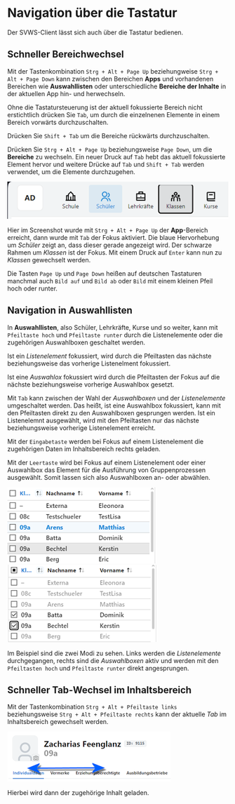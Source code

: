 # Navigation über die Tastatur

Der SVWS-Client lässt sich auch über die Tastatur bedienen.

## Schneller Bereichwechsel

Mit der Tastenkombination ````Strg + Alt + Page Up```` beziehungweise ````Strg + Alt + Page Down```` kann zwischen den Bereichen **Apps** und vorhandenen Bereichen wie **Auswahllisten** oder unterschiedliche **Bereiche der Inhalte** in der aktuellen App hin- und herwechseln.

Ohne die Tastatursteuerung ist der aktuell fokussierte Bereich nicht erstichtlich drücken Sie ````Tab````, um durch die einzelnenen Elemente in einem Bereich vorwärts durchzuschalten.

Drücken Sie ````Shift + Tab```` um die Bereiche rückwärts durchzuschalten.

Drücken Sie ````Strg + Alt + Page Up```` beziehungsweise ````Page Down````, um die **Bereiche** zu wechseln. Ein neuer Druck auf ````Tab```` hebt das aktuell fokussierte Element hervor und weitere Drücke auf ````Tab```` und ````Shift + Tab```` werden verwendet, um die Elemente durchzugehen.

![Ein Druck auf Tab erzeugt den Fokus auf das akuelle Element (Klassen)](./graphics/svws_tastaturnavigation.png "Durch einen Druck auf Tab wird der Fokus auf das akuelle Element - hier Klassen - angezeigt.")

Hier im Screenshot wurde mit ````Strg + Alt + Page Up```` der **App**-Bereich erreicht, dann wurde mit ````Tab```` der Fokus aktiviert. Die blaue Hervorhebung um *Schüler* zeigt an, dass dieser gerade angezeigt wird. Der schwarze Rahmen um *Klassen* ist der Fokus. Mit einem Druck auf ````Enter```` kann nun zu *Klassen* gewechselt werden.

Die Tasten ````Page Up```` und ````Page Down```` heißen auf deutschen Tastaturen manchmal auch ````Bild auf```` und ````Bild ab```` oder ````Bild```` mit einem kleinen Pfeil hoch oder runter. 

## Navigation in Auswahllisten

In **Auswahllisten**, also Schüler, Lehrkräfte, Kurse und so weiter, kann mit ````Pfeiltaste hoch```` und ````Pfeiltaste runter```` durch die Listenelemente oder die zugehörigen Auswahlboxen geschaltet werden.

Ist ein *Listenelement* fokussiert, wird durch die Pfeiltasten das nächste beziehungsweise das vorherige Listenelment fokussiert.

Ist eine *Auswahlox* fokussiert wird durch die Pfeiltasten der Fokus auf die nächste beziehungsweise vorherige Auswahlbox gesetzt.

Mit ````Tab```` kann zwischen der Wahl der *Auswahlboxen* und der *Listenelemente* umgeschaltet werden. Das heißt, ist eine Auswahlbox fokussiert, kann mit den Pfeiltasten direkt zu den Auswahlboxen gesprungen werden. Ist ein Listenelemnt ausgewählt, wird mit den Pfeiltasten nur das nächste beziehungsweise vorherige Listenelement erreicht. 

Mit der ````Eingabetaste```` werden bei Fokus auf einem Listenelement die zugehörigen Daten im Inhaltsbereich rechts geladen.

Mit der ````Leertaste```` wird bei Fokus auf einem Listenelement oder einer Auswahlbox das Element für die Ausführung von Gruppenprozessen ausgewählt. Somit lassen sich also Auswahlboxen an- oder abwählen.

![Auswahliste Listenelemente (Bechtel, Kerstin)](./graphics/svws_tastaturnavigation_auswahlliste_liste.png "Hier steht die Auswahl auf dem Listenelement Bechtel, Kerstin") ![Auswahl der Auswahlboxen](./graphics/svws_tastaturnavigation_auswahlliste_auswahlbox.png "Hier sind die Auswahlboxen aktiviert. Diese können mit den Pfeiltasten hoch und runter direkt angewählt und mit der Leertaste umgeschaltet werden.")

Im Beispiel sind die zwei Modi zu sehen. Links werden die *Listenelemente* durchgegangen, rechts sind die *Auswahlboxen* aktiv und werden mit den ````Pfeiltasten hoch```` und ````Pfeiltaste runter```` direkt angesprungen.

## Schneller Tab-Wechsel im Inhaltsbereich

Mit der Tastenkombination ````Strg + Alt + Pfeiltaste links```` beziehungsweise ````Strg + Alt + Pfeiltaste rechts```` kann der aktuelle *Tab* im Inhaltsbereich gewechselt werden. 

![Tabs vorwärts und rückwarts durchschalten](./graphics/svws_tastaturnavigation_tabsdurchschalten.png "Schalten Sie die Tabs vorwärts und rückwärts durch.")

Hierbei wird dann der zugehörige Inhalt geladen.